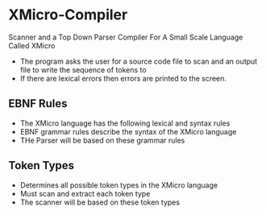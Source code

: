 # XMicro-Compiler
Scanner and a Top Down Parser Compiler For A Small Scale Language Called XMicro

* The program asks the user for a source code file to scan and an output file to write the sequence of tokens to
* If there are lexical errors then errors are printed to the screen.

## EBNF Rules
* The XMicro language has the following lexical and syntax rules
* EBNF grammar rules describe the syntax of the XMicro language
* THe Parser will be based on these grammar rules

## Token Types
* Determines all possible token types in the XMicro language
* Must scan and extract each token type
* The scanner will be based on these token types
